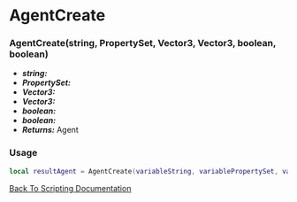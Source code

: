 # AgentCreate

### AgentCreate(string, PropertySet, Vector3, Vector3, boolean, boolean)
- ***string:*** 
- ***PropertySet:*** 
- ***Vector3:*** 
- ***Vector3:*** 
- ***boolean:*** 
- ***boolean:*** 
- ***Returns:*** Agent

### Usage

```Lua
local resultAgent = AgentCreate(variableString, variablePropertySet, variableVector3, variableVector3, variableBoolean, variableBoolean)
```


[Back To Scripting Documentation](../README.md)
